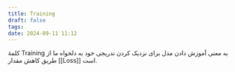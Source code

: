 ```yaml
---
title: Training
draft: false
tags: 
date: 2024-09-11 11:12
---
```

کلمهٔ Training به معنی آموزش دادن مدل برای نزدیک کردن تدریجی خود به دلخواه ما از طریق کاهش مقدار [[Loss]] است.
